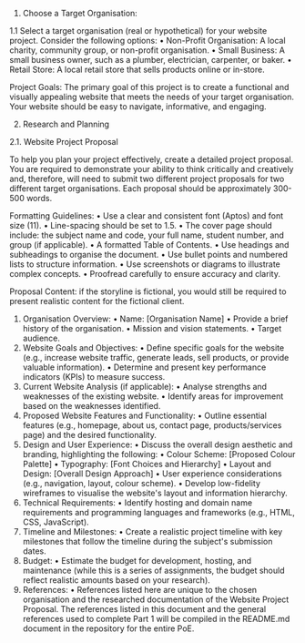 1. Choose a Target Organisation:

1.1 Select a target organisation (real or hypothetical) for your website project. Consider the following options:
•	Non-Profit Organisation: A local charity, community group, or non-profit organisation.
•	Small Business: A small business owner, such as a plumber, electrician, carpenter, or baker.
•	Retail Store: A local retail store that sells products online or in-store.

Project Goals: The primary goal of this project is to create a functional and visually appealing website that meets the needs of your target organisation. Your website should be easy to navigate, informative, and engaging.

2. Research and Planning

2.1. Website Project Proposal 

To help you plan your project effectively, create a detailed project proposal. You are required to demonstrate your ability to think critically and creatively and, therefore, will need to submit two different project proposals for two different target organisations. Each proposal should be approximately 300-500 words.

Formatting Guidelines:
•	Use a clear and consistent font (Aptos) and font size (11).
•	Line-spacing should be set to 1.5.
•	The cover page should include: the subject name and code, your full name, student number, and group (if applicable).
•	A formatted Table of Contents.
•	Use headings and subheadings to organise the document.
•	Use bullet points and numbered lists to structure information.
•	Use screenshots or diagrams to illustrate complex concepts.
•	Proofread carefully to ensure accuracy and clarity.

Proposal Content:
if the storyline is fictional, you would still be required to present realistic content for the fictional client.
1. Organisation Overview:
•	Name: [Organisation Name]
•	Provide a brief history of the organisation.
•	Mission and vision statements.
•	Target audience.
2. Website Goals and Objectives:
•	Define specific goals for the website (e.g., increase website traffic, generate leads, sell products, or provide valuable information).
•	Determine and present key performance indicators (KPIs) to measure success.
3. Current Website Analysis (if applicable):
•	Analyse strengths and weaknesses of the existing website.
•	Identify areas for improvement based on the weaknesses identified.
4. Proposed Website Features and Functionality:
•	Outline essential features (e.g., homepage, about us, contact page, products/services page) and the desired functionality.
5. Design and User Experience:
•	Discuss the overall design aesthetic and branding, highlighting the following:
•	Colour Scheme: [Proposed Colour Palette]
•	Typography: [Font Choices and Hierarchy]
•	Layout and Design: [Overall Design Approach]
•	User experience considerations (e.g., navigation, layout, colour scheme).
•	Develop low-fidelity wireframes to visualise the website's layout and information hierarchy.
6. Technical Requirements:
•	Identify hosting and domain name requirements and programming languages and frameworks (e.g., HTML, CSS, JavaScript).
7. Timeline and Milestones:
•	Create a realistic project timeline with key milestones that follow the timeline during the subject's submission dates.
8. Budget:
•	Estimate the budget for development, hosting, and maintenance (while this is a series of assignments, the budget should reflect realistic amounts based on your research).
9. References:
•	References listed here are unique to the chosen organisation and the researched documentation of the Website Project Proposal. The references listed in this document and the general references used to complete Part 1 will be compiled in the README.md document in the repository for the entire PoE.
